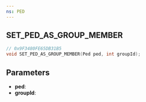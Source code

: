 ```yaml
---
ns: PED
---
```

## SET_PED_AS_GROUP_MEMBER

```c
// 0x9F3480FE65DB31B5
void SET_PED_AS_GROUP_MEMBER(Ped ped, int groupId);
```

## Parameters
* **ped**:
* **groupId**:
